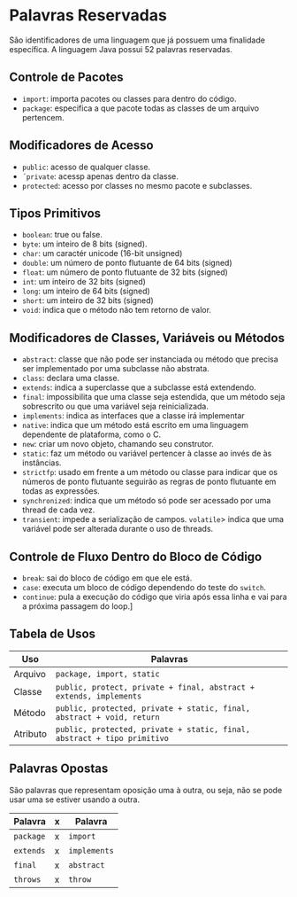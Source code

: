 # Palavras Reservadas

São identificadores de uma linguagem que já possuem uma finalidade específica. A linguagem Java possui 52 palavras reservadas.

## Controle de Pacotes

- ``import``: importa pacotes ou classes para dentro do código.
- ``package``: especifica a que pacote todas as classes de um arquivo pertencem.

## Modificadores de Acesso

- ``public``: acesso de qualquer classe.
- ``´private``: acessp apenas dentro da classe.
- ``protected``: acesso por classes no mesmo pacote e subclasses.

## Tipos Primitivos

- ``boolean``: true ou false.
- ``byte``: um inteiro de 8 bits (signed).
- ``char``: um caractér unicode (16-bit unsigned)
- ``double``: um número de ponto flutuante de 64 bits (signed)
- ``float``: um número de ponto flutuante de 32 bits (signed)
- ``int``: um inteiro de 32 bits (signed)
- ``long``: um inteiro de 64 bits (signed)
- ``short``: um inteiro de 32 bits (signed)
- ``void``: indica que o método não tem retorno de valor.

## Modificadores de Classes, Variáveis ou Métodos

- ``abstract``: classe que não pode ser instanciada ou método que precisa ser implementado por uma subclasse não abstrata.
- ``class``: declara uma classe.
- ``extends``: indica a superclasse que a subclasse está extendendo.
- ``final``: impossibilita que uma classe seja estendida, que um método seja sobrescrito ou que uma variável seja reinicializada.
- ``implements``: indica as interfaces que a classe irá implementar
- ``native``: indica que um método está escrito em uma linguagem dependente de plataforma, como o C.
- ``new``: criar um novo objeto, chamando seu construtor.
- ``static``: faz um método ou variável pertencer à classe ao invés de às instâncias.
- ``strictfp``: usado em frente a um método ou classe para indicar que os números de ponto flutuante seguirão as regras de ponto flutuante em todas as expressões.
- ``synchronized``: indica que um método só pode ser acessado por uma thread de cada vez.
- ``transient``: impede a serialização de campos.
``volatile``> indica que uma variável pode ser alterada durante o uso de threads.

## Controle de Fluxo Dentro do Bloco de Código

- ``break``: sai do bloco de código em que ele está.
- ``case``: executa um bloco de código dependendo do teste do ``switch``.
- ``continue``: pula a execução do código que viria após essa linha e vai para a próxima passagem do loop.]

## Tabela de Usos

| Uso | Palavras |
|--------|-----------------|
| Arquivo | ``package, import, static`` |
| Classe | ``public, protect, private + final, abstract + extends, implements`` |
| Método | ``public, protected, private + static, final, abstract + void, return`` |
| Atributo | ``public, protected, private + static, final, abstract + tipo primitivo`` |

## Palavras Opostas

São palavras que representam oposição uma à outra, ou seja, não se pode usar uma se estiver usando a outra.

| Palavra | x | Palavra |
|---------|---|---------|
| ``package`` | x | ``import`` |
| ``extends`` | x | ``implements`` |
| ``final`` | x | ``abstract`` |
| ``throws`` | x | ``throw`` |
